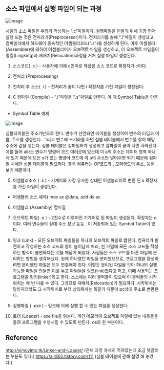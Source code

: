## 소스 파일에서 실행 파일이 되는 과정

![image](https://user-images.githubusercontent.com/21019088/56419919-f259b700-62d6-11e9-92e4-e509e833228a.png)

처음의 소스 파일은 우리가 작성하는 ".c"파일이다. 실행파일을 만들기 위해 가장 먼저 실행 되는 것은 전처리기(Preprocessor)이다. 전처리기를 총해 ".i"파일이 생성되고, 컴파일러에서 하드웨어 종속적인 어셈블리코드(".s")를 생성하게 된다. 이후 어셈블러(Assembler)에 의하여 어셈블리어가 오브젝트 파일을 생성하고, 이 오브젝트 파일들이 링킹(Lingking)과 재배치(Relocation)과정을 거쳐 실행 파일이 생성된다.

1. 소스코드( .c ) - 사용자에 의해 c언어로 작성된 소스 코드로 확장자가 c이다.

2. 전처리 (Preprocessing)

3. 전처리 후 소스( .i ) - 전처리가 끝이 나면 i 확장자를 가진 파일이 생성된다. 

4. C 컴파일 (Compile) - ".i"파일을 ".s"파일로 만든다. 이 때 Symbol Table을 만든다.

* Symbol Table 예제

![image](https://user-images.githubusercontent.com/21019088/56421193-487d2900-62dc-11e9-96f7-9ca4e7d5d3ce.png)

심볼테이블은 주소기반으로 한다. 변수가 선언되면 테이블을 생성하여 변수의 타입과 이름, 주소를 생성한다. 그리고 변수에 초기화를 하면 심볼 테이블에서 변수를 찾아 해당 주소에 값을 넣는다. 심볼 테이블은 컴파일러가 생성하고 컴파일이 끝이 나면 사라진다. 예를 들어 a라는 변수가 명령어 코드 여러곳에 있는데 이 a의 주소는 데이터 영역 하나에 있기 때문에 모든 a가 있는 명령어 코드에 이 a의 주소만 넣어주면 되기 때문에 컴파일 시에만 심볼 테이블이 필요하다. 결국 컴퓨터는 OP코드와 , 오퍼랜드의 주소, 등을 보기 때문이다.

5. 어셈블리소스 ( .s ) - 기계어와 가장 유사한 상태인 어셈블리어로 변환 된 s 확장자를 가진 
파일이 생성된다.

* 어셈블리 소스 예제) mov ax @data, add ds ax

6. 어셈블리 (Assembly) 컴파일

7. 오브젝트 파일( .o ) - 2진수로 이루어진 기계어로 된 파일이 생성된다. 확장자는 o이다. 여러 변수들의 상대 주소 정보 등등...이 저장되어 있는 Symbol Table이 있다.

8. 링크 (Link) - 모든 오브젝트 파일들을 하나의 오브젝트 파일로 합친다. 컴퓨터가 발전하고 작성하는 소스 코드의 양이 늘어남에 따라, 한 파일에 모든 소스 코드를 작성하는 방식이 불편하다는 것을 깨닫게 되었다. 사람들은 소스 코드를 다른 파일에 분리하는 방법을 생각해냈다. 원래 하나였던 파일을 분리했으므로, 프로그램을 완성하려면 분리했던 파일은 모두 연결해야 한다. 이렇듯 분리된 파일을 모아 하나의 실행 가능한 파일을 만들면 이를 두고 파일들을 링크(link)했다고 하고, 이때 사용되는 프로그램을 링커(linker)라고 한다. 소스에는 여러 블럭들이 있으며 이 블럭들의 시작 위치는 매 번 다를 수 있다. 그러므로 재배치(Relocation)가 필요하다. 시작위치는 달라지더라도 그 시작위치로 부터 상대위치는 똑같기 때문에 pc상대 주소로 변환한다.

9. 실행파일 ( .exe ) - 링크에 의해 실행 할 수 있는 파일을 생성한다.

10. 로더 (Loader) - exe file을 읽는다. 메인 메모리에 오브젝트 파일에 있는 내용들을 올려 프로그램을 수행시킬 수 있도록 만든다. os의 한 부분이다. 

## Reference
http://yimoyimo.tk/Linker-and-Loader/ (전체 과정 자세히 적혀있는데 조금 헷갈리는 부분도 있다.)
https://air802.tistory.com/111 (심볼 테이블에 관해 설명 해 놓았다.)
